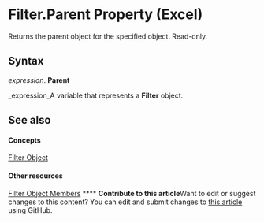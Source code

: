 
# Filter.Parent Property (Excel)

Returns the parent object for the specified object. Read-only.


## Syntax

 _expression_. **Parent**

 _expression_A variable that represents a  **Filter** object.


## See also


#### Concepts


 [Filter Object](950023f9-a984-01fa-aa77-947cbbff0433.md)
#### Other resources


 [Filter Object Members](b0b547af-04f2-6fff-1026-3850c369099a.md)
****   **Contribute to this article**Want to edit or suggest changes to this content? You can edit and submit changes to  [this article](https://github.com/jhershey00/VBA_Excel_Test/OpenXMLCon/articles/49838d47-55f8-6239-2fe3-735b1a97eb7e.md) using GitHub.

